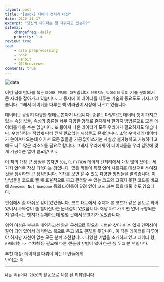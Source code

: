 ```yaml
---
layout: post
title: "[Book] 데이터 전처리 대전"
date: 2020-11-17
excerpt: "당신의 데이터는 잘 다뤄지고 있는가?"
sitemap:
    changefreq: daily
    priority: 1.0
review: true
tag:
    - data preprocessing
    - book
    - Hanbit
    - 2020reviewer
comments: true
---
```


![data](https://sihan-son.github.io/public/book/hanbit/data_prepro.jfif)

이번 달에 만나볼 책은 `데이터 전처리 대전`입니다. `인공지능`, `빅데이터` 등이 기술 분야에서 큰 자리를 잡아가고 있습니다. 그 동시에 이 데이터를 다루는 기술의 중요도도 커지고 있습니다. 그래서 데이터를 다루는 책 여러권이 시장에 나오고 있습니다.

데이터는 굉장히 다양한 형태로 뽑아져 나옵니다. 종류도 다양하고, 데이터 셋이 가지고 있는 속성 값들, 속성의 종류들 너무 다양한 형태로 존재해서 한가지 방법론으로 모든 데이터를 다룰 수는 없습니다. 또 뽑아져 나온 데이터가 모두 우리에게 필요하지도 않습니다. 수행하려는 작업에 따라 전혀 필요없는 속성들도 존재합니다. 초당 수백개의 데이터가 쏟아져나오는데 여기서 모든 값들을 가공 없이쓰기는 사실상 불가능하고 가능하다고 해도 너무 많은 리소스를 필요로 합니다. 그래서 우리에게 이 데이터들을 우리 입맛에 맞게 가공하는 법이 필요합니다.

이 책의 가장 큰 장점을 뽑자면 `SQL`, `R`, `PYTHON` 데이터 전처리에서 가장 많이 쓰이는 세가지 언어로 작성 되었다는 것입니다. 많은 책들이 특정 언어 사용자를 대상으로 쓰여진 것을 생각하면 큰 장점입니다. 목차를 보면 알 수 있듯 다양한 방법들을 알려줍니다. 이 방법들을 코드로 짤 때 효율적으로 짜고 관리할 수 있는 코드와 그렇지 못한 코드를 비교해 `Awesome`, `Not Awesome` 등의 타이틀이 달려 있어 코드 짜는 팁을 배울 수도 있습니다. 


편집에서 좀 아쉬운 점이 있었습니다. 코드 파트에서 주석과 본 코드가 같은 폰트로 되어 있어서 가독성이 좀 떨어진다는 문제점이 있었습니다. 해당 파트가 어떤 언어 구형되는지 알려주는 뱃지가 존재하는데 몇몇 곳에서 오표기가 있었습니다. 

위의 아쉬운 부분을 제외하고선 알찬 구성으로 필요한 기법만 찾아 볼 수 있게 인덱싱이 잘어 되어 있어서 레퍼런스 북으로 두고 봐도 괜찮을 듯합니다. 이 책은 데이터를 다루어야 하지만 자신이 없는 모든 분께 추천합니다. 다양한 기법을 소개하고 있고 데이터 형, 카테리형 -> 수치형 등 필요에 따른 핸들링 방법이 많아 한권 쯤 두고 볼 책입니다.


추천 대상: 데이터를 다뤄야 하는 IT인들에게  
난이도: 중



---

`나는 리뷰어다 2020`의 활동으로 작성 된 리뷰입니다
